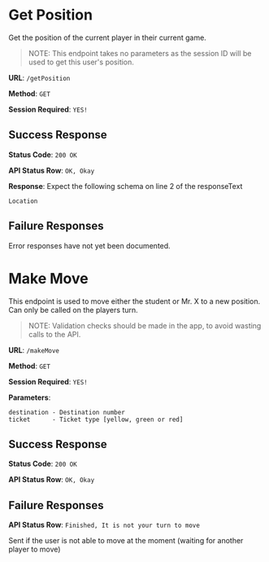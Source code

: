 # Get Position

Get the position of the current player in their current game.

> NOTE: This endpoint takes no parameters as the session ID will be used to get this user's position.

**URL**: `/getPosition`

**Method**: `GET`

**Session Required**: `YES!`

## Success Response
**Status Code**: `200 OK`

**API Status Row**: `OK, Okay`

**Response**: Expect the following schema on line 2 of the responseText

```
Location
```

## Failure Responses

Error responses have not yet been documented.

# Make Move

This endpoint is used to move either the student or Mr. X to a new position. Can only be called on the players turn. 

> NOTE: Validation checks should be made in the app, to avoid wasting calls to the API.

**URL**: `/makeMove`

**Method**: `GET`

**Session Required**: `YES!`

**Parameters**:

```
destination - Destination number
ticket      - Ticket type [yellow, green or red]
```

## Success Response
**Status Code**: `200 OK`

**API Status Row**: `OK, Okay`

## Failure Responses

**API Status Row**: `Finished, It is not your turn to move`

Sent if the user is not able to move at the moment (waiting for another player to move)